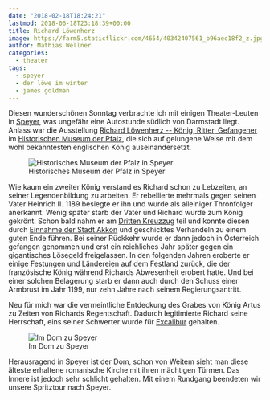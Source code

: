 ```yaml
---
date: "2018-02-18T18:24:21"
lastmod: 2018-06-18T23:18:39+00:00
title: Richard Löwenherz
image: https://farm5.staticflickr.com/4654/40342407561_b96aec18f2_z.jpg
author: Mathias Wellner
categories:
  - theater
tags:
  - speyer
  - der löwe im winter
  - james goldman
---
```

Diesen wunderschönen Sonntag verbrachte ich mit einigen Theater-Leuten in [Speyer](https://de.wikipedia.org/wiki/Speyer), was ungefähr eine Autostunde südlich von Darmstadt liegt. Anlass war die Ausstellung [Richard Löwenherz -- König, Ritter, Gefangener](http://museum.speyer.de/aktuell/richard-loewenherz-koenig-ritter-gefangener/) im [Historischen Museum der Pfalz](http://museum.speyer.de), die sich auf gelungene Weise mit dem wohl bekanntesten englischen König auseinandersetzt. 

<!--more-->

<figure>
  <img sizes="100vw" srcset="https://farm5.staticflickr.com/4654/40342407561_b96aec18f2_n.jpg 320w, https://farm5.staticflickr.com/4654/40342407561_b96aec18f2_z.jpg 640w, https://farm5.staticflickr.com/4654/40342407561_b96aec18f2_c.jpg 800w, https://farm5.staticflickr.com/4654/40342407561_4205a66f14_h.jpg 1600w, https://farm5.staticflickr.com/4654/40342407561_ebfb20f50a_k.jpg 2048w" src="https://farm5.staticflickr.com/4654/40342407561_b96aec18f2_b.jpg" alt="Historisches Museum der Pfalz in Speyer">
  <figcaption>Historisches Museum der Pfalz in Speyer</figcaption>
</figure>

Wie kaum ein zweiter König verstand es Richard schon zu Lebzeiten, an seiner Legendenbildung zu arbeiten. Er rebellierte mehrmals gegen seinen Vater Heinrich II. 1189 besiegte er ihn und wurde als alleiniger Thronfolger anerkannt. Wenig später starb der Vater und Richard wurde zum König gekrönt. Schon bald nahm er am [Dritten Kreuzzug](https://de.wikipedia.org/wiki/Dritter_Kreuzzug) teil und konnte diesen durch [Einnahme der Stadt Akkon](https://de.wikipedia.org/wiki/Belagerung_von_Akkon_(1189%E2%80%931191)) und geschicktes Verhandeln zu einem guten Ende führen. Bei seiner Rückkehr wurde er dann jedoch in Österreich gefangen genommen und erst ein reichliches Jahr später gegen ein gigantisches Lösegeld freigelassen. In den folgenden Jahren eroberte er einige Festungen und Ländereien auf dem Festland zurück, die der französische König während Richards Abwesenheit erobert hatte. Und bei einer solchen Belagerung starb er dann auch durch den Schuss einer Armbrust im Jahr 1199, nur zehn Jahre nach seinem Regierungsantritt. 

Neu für mich war die vermeintliche Entdeckung des Grabes von König Artus zu Zeiten von Richards Regentschaft. Dadurch legitimierte Richard seine Herrschaft, eins seiner Schwerter wurde für [Excalibur](https://de.wikipedia.org/wiki/Excalibur) gehalten. 

<figure>
  <img sizes="100vw" srcset="https://farm5.staticflickr.com/4628/40342403711_5fd036a64d_n.jpg 320w, https://farm5.staticflickr.com/4628/40342403711_5fd036a64d_z.jpg 640w, https://farm5.staticflickr.com/4628/40342403711_5fd036a64d_c.jpg 800w, https://farm5.staticflickr.com/4628/40342403711_68e4121ad1_h.jpg 1600w, https://farm5.staticflickr.com/4628/40342403711_3d96ecea2f_k.jpg 2048w" src="https://farm5.staticflickr.com/4628/40342403711_5fd036a64d_b.jpg" alt="Im Dom zu Speyer">
  <figcaption>Im Dom zu Speyer</figcaption>
</figure>

Herausragend in Speyer ist der Dom, schon von Weitem sieht man diese älteste erhaltene romanische Kirche mit ihren mächtigen Türmen. Das Innere ist jedoch sehr schlicht gehalten. Mit einem Rundgang beendeten wir unsere Spritztour nach Speyer. 
